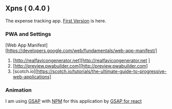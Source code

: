 ## Xpns ( 0.4.0 )

The expense tracking app. [First Version][ref1] is here.



### PWA and Settings

[Web App Manifest][https://developers.google.com/web/fundamentals/web-app-manifest/]


1. [http://realfavicongenerator.net][http://realfavicongenerator.net ]
2. [http://preview.pwabuilder.com][http://preview.pwabuilder.com]
3. [scotch.io][https://scotch.io/tutorials/the-ultimate-guide-to-progressive-web-applications]  


### Animation
 I am using [GSAP][ref2] with [NPM][ref3] for this application by [GSAP for react][ref4]        


















[ref1]: https://github.com/saumya/FirebaseHostingTest
[ref2]: https://greensock.com/get-started-js
[ref3]: https://greensock.com/docs/NPMUsage
[ref4]: https://greensock.com/react

 
